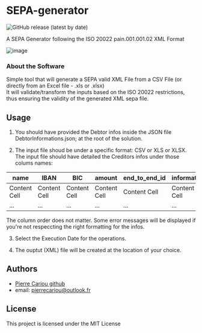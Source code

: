 # SEPA-generator

![GitHub release (latest by date)](https://img.shields.io/github/v/release/pierrecariou/SEPA-generator)

A SEPA Generator following the ISO 20022 pain.001.001.02 XML Format

![image](https://user-images.githubusercontent.com/46349842/220659342-0b696b42-76ca-4d7a-971c-f3b694a7dad9.png)


### About the Software

Simple tool that will generate a SEPA valid XML File from a CSV File (or directly from an Excel file - .xls or .xlsx) \
It will validate/transform the inputs based on the ISO 20022 restrictions, thus ensuring the validity of the generated XML sepa file.

## Usage

1. You should have provided the Debtor infos inside the JSON file DebtorInformations.json; at the root of the solution.

2. The input file shoud be under a specific format: CSV or XLS or XLSX. \
The input file should have detailed the Creditors infos under those colums names:

| name          | IBAN          | BIC           | amount        | end_to_end_id | information   |
| ------------- | ------------- | ------------- | ------------- | ------------- | ------------- |
| Content Cell  | Content Cell  | Content Cell  | Content Cell  | Content Cell  | Content Cell  |
| ...           | ...           | ...           | ...           | ...           | ...           |

The column order does not matter.
Some error messages will be displayed if you're not respeccting the right formatting for the infos.

3. Select the Execution Date for the operations.

4. The ouptut (XML) file will be created at the location of your choice.

## Authors

* [Pierre Cariou github](https://github.com/pierrecariou)
* email: pierrecariou@outlook.fr

## License

This project is licensed under the MIT License
